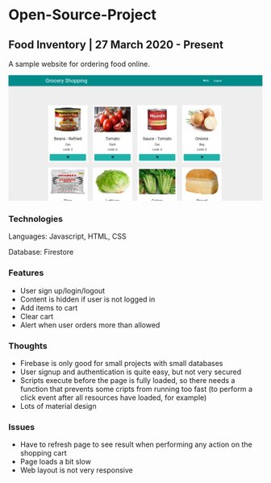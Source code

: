 # Open-Source-Project
## Food Inventory | 27 March 2020 -  Present

A sample website for ordering food online.



![alt text](https://github.com/tchu1997/Open-Source-Projects/blob/master/Food%20Inventory/img/index.PNG)

### Technologies

Languages: Javascript, HTML, CSS

Database: Firestore

### Features
- User sign up/login/logout
- Content is hidden if user is not logged in
- Add items to cart
- Clear cart
- Alert when user orders more than allowed

### Thoughts
- Firebase is only good for small projects with small databases
- User signup and authentication is quite easy, but not very secured
- Scripts execute before the page is fully loaded, so there needs a function that prevents some cripts from running too fast (to perform a click event after all resources have loaded, for example)
- Lots of material design
### Issues
- Have to refresh page to see result when performing any action on the shopping cart
- Page loads a bit slow
- Web layout is not very responsive
